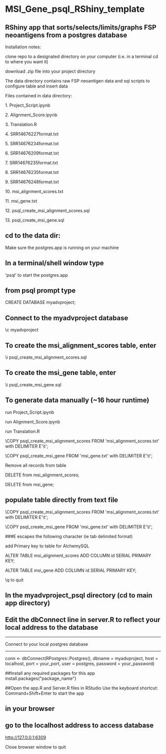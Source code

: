 # MSI_Gene_psql_RShiny_template
## RShiny app that sorts/selects/limits/graphs FSP neoantigens from a postgres database

Installation notes:

clone repo to a designated directory on your computer (i.e. in a terminal cd to where you want it)
<p>
  download .zip file into your project directory


The data directory contains raw FSP neoantigen data and sql scripts to configure table and insert data
<p>Files contained in data directory:<p>
   1. Project_Script.ipynb<p>
   2. Alignment_Score.ipynb<p>
   3. Translation.R<p>
   4. SRR14676227format.txt<p>
   5. SRR14676234format.txt<p>
   6. SRR14676209format.txt<p>
   7. SRR14676235format.txt<p>
   8. SRR14676235format.txt<p>
   9. SRR14676248format.txt<p>
   10. msi_alignment_scores.txt<p>
   11. msi_gene.txt<p>
   12. psql_create_msi_alignment_scores.sql<p>
   13. psql_create_msi_gene.sql<p>

## cd to the data dir:
Make sure the postgres.app is running on your machine
## In a terminal/shell window type
'psql' to start the postgres.app

## from psql prompt type
CREATE DATABASE myadvproject;

## Connect to the myadvproject database
\c myadvproject

## To create the msi_alignment_scores table, enter
\i psql_create_msi_alignment_scores.sql

## To create the msi_gene table, enter
\i psql_create_msi_gene.sql

## To generate data manually (~16 hour runtime)
run Project_Script.ipynb <p>
run Alignment_Score.ipynb <p>
run Translation.R <p>
\COPY psql_create_msi_alignment_scores FROM 'msi_alignment_scores.txt' with DELIMITER E'\t'; <p>
\COPY psql_create_msi_gene FROM 'msi_gene.txt' with DELIMITER E'\t'; <p>

Remove all records from table <p>
DELETE from msi_alignment_scores; <p>
DELETE from msi_gene; <p>
## populate table directly from text file
\COPY psql_create_msi_alignment_scores FROM 'msi_alignment_scores.txt' with DELIMITER E'\t'; <p>
\COPY psql_create_msi_gene FROM 'msi_gene.txt' with DELIMITER E'\t'; <p>
###E escapes the following character (ie tab delimited format)

add Primary key to table for AlchemySQL<p>
ALTER TABLE msi_alignment_scores ADD COLUMN id SERIAL PRIMARY KEY; <p>
ALTER TABLE msi_gene ADD COLUMN id SERIAL PRIMARY KEY;

\q to quit

## In the myadvproject_psql directory  (cd to main app directory)
## Edit the dbConnect line in server.R to reflect your local address to the database

*****************************************
 Connect to your local postgres database
*****************************************

conn <- dbConnect(RPostgres::Postgres(), dbname = myadvproject, host = localhost, port = your_port, user = postgres, password = your_password) <p>
##Install any required packages for this app
install.packages("package_name") <p>
##Open the app.R and Server.R files in RStudio
Use the keyboard shortcut: Command+Shift+Enter to start the app
## in your browser
## go to the localhost address to access database
http://127.0.0.1:6309

Close browser window to quit
